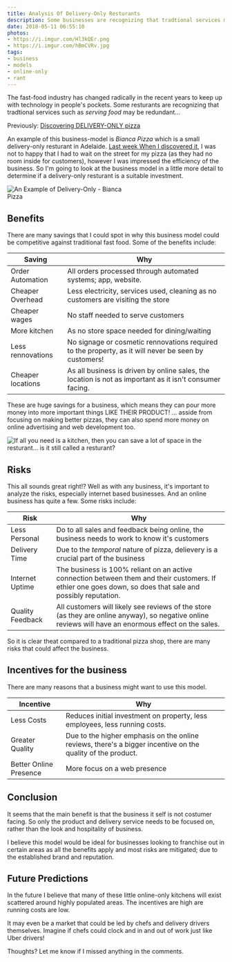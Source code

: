 ```yaml
---
title: Analysis Of Delivery-Only Resturants
description: Some businesses are recognizing that tradtional services may be redundant. We found this out the hard way, while ordering a pizza.
date: 2018-05-11 06:55:10
photos: 
- https://i.imgur.com/Hl3kQEr.png
- https://i.imgur.com/hBmCVRv.jpg
tags:
- business
- models
- online-only
- rant
---
```


The fast-food industry has changed radically in the recent years to keep up with technology in people's pockets. Some resturants are recognizing that tradtional services such as _serving food_ may be redundant...

<!-- more --> 

Previously: [Discovering DELIVERY-ONLY pizza](/discovering-delivery-only-pizza/)

An example of this business-model is _Bianca Pizza_ which is a small delivery-only resturant in Adelaide. [Last week When I discovered it](/discovering-delivery-only-pizza/), I was not to happy that I had to wait on the street for my pizza (as they had no room inside for customers), however I was impressed the efficiency of the business. So I'm going to look at the business model in a little more detail to determine if a delivery-only resturant is a suitable investment.

<img src="https://i.imgur.com/oamYRyN.png" alt="An Example of Delivery-Only - Bianca Pizza" style="max-width: 300px;"/>

## Benefits
There are many savings that I could spot in why this business model could be competitive against traditional fast food. Some of the benefits include:

| **Saving**        | **Why**       |
| ----------------- | ------------- |
| Order Automation  | All orders processed through automated systems; app, website. |
| Cheaper Overhead  | Less electricity, services used, cleaning as no customers are visiting the store |
| Cheaper wages     | No staff needed to serve customers |
| More kitchen      | As no store space needed for dining/waiting |
| Less rennovations | No signage or cosmetic rennovations required to the property, as it will never be seen by customers! |
| Cheaper locations | As all business is driven by online sales, the location is not as important as it isn't consumer facing. |

These are huge savings for a business, which means they can pour more money into more important things LIKE THEIR PRODUCT! ... asside from focusing on making better pizzas, they can also spend more money on online advertising and web development too.

<img src="https://i.imgur.com/Hl3kQEr.png" alt="If all you need is a kitchen, then you can save a lot of space in the resturant... is it still called a resturant?" style="max-width: 500px;"/>

## Risks
This all sounds great right!? Well as with any business, it's important to analyze the risks, especially internet based businesses. And an online business has quite a few. Some risks include:

| **Risk**        | **Why**       |
| --------------- | ------------- |
| Less Personal   | Do to all sales and feedback being online, the business needs to work to know it's customers |
| Delivery Time   | Due to the _temporal_ nature of pizza, delievery is a crucial part of the business |
| Internet Uptime | The business is 100% reliant on an active connection between them and their customers. If ethier one goes down, so does that sale and possibly reputation. |
| Quality Feedback | All customers will likely see reviews of the store (as they are online anyway), so negative online reviews will have an enormous effect on the sales. |

So it is clear theat compared to a traditional pizza shop, there are many risks that could affect the business.

## Incentives for the business
There are many reasons that a business might want to use this model.

| **Incentive**        | **Why**       |
| --------------- | ------------- |
| Less Costs   | Reduces initial investment on property, less employees, less running costs. |
| Greater Quality  | Due to the higher emphasis on the online reviews, there's a bigger incentive on the quality of the product. |
| Better Online Presence  | More focus on a web presence |

## Conclusion
It seems that the main benefit is that the business it self is not costumer facing. So only the product and delivery service needs to be focused on, rather than the look and hospitality of business.

I believe this model would be ideal for businesses looking to franchise out in certain areas as all the benefits apply and most risks are mitigated; due to the established brand and reputation.

## Future Predictions
In the future I believe that many of these little online-only kitchens will exist scattered around highly populated areas. The incentives are high are running costs are low. 

It may even be a market that could be led by chefs and delivery drivers themselves. Imagine if chefs could clock and in and out of work just like Uber drivers!

Thoughts? Let me know if I missed anything in the comments.



